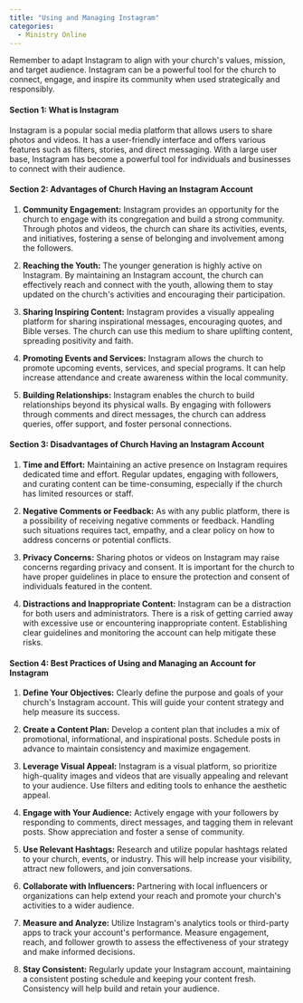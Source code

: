 ```yaml
---
title: "Using and Managing Instagram"
categories:
  - Ministry Online
---
```

Remember to adapt Instagram to align with your church's values, mission, and target audience. Instagram can be a powerful tool for the church to connect, engage, and inspire its community when used strategically and responsibly.

#### Section 1: What is Instagram
Instagram is a popular social media platform that allows users to share photos and videos. It has a user-friendly interface and offers various features such as filters, stories, and direct messaging. With a large user base, Instagram has become a powerful tool for individuals and businesses to connect with their audience.

#### Section 2: Advantages of Church Having an Instagram Account
1. **Community Engagement:** Instagram provides an opportunity for the church to engage with its congregation and build a strong community. Through photos and videos, the church can share its activities, events, and initiatives, fostering a sense of belonging and involvement among the followers.

2. **Reaching the Youth:** The younger generation is highly active on Instagram. By maintaining an Instagram account, the church can effectively reach and connect with the youth, allowing them to stay updated on the church's activities and encouraging their participation.

3. **Sharing Inspiring Content:** Instagram provides a visually appealing platform for sharing inspirational messages, encouraging quotes, and Bible verses. The church can use this medium to share uplifting content, spreading positivity and faith.

4. **Promoting Events and Services:** Instagram allows the church to promote upcoming events, services, and special programs. It can help increase attendance and create awareness within the local community.

5. **Building Relationships:** Instagram enables the church to build relationships beyond its physical walls. By engaging with followers through comments and direct messages, the church can address queries, offer support, and foster personal connections.

#### Section 3: Disadvantages of Church Having an Instagram Account
1. **Time and Effort:** Maintaining an active presence on Instagram requires dedicated time and effort. Regular updates, engaging with followers, and curating content can be time-consuming, especially if the church has limited resources or staff.

2. **Negative Comments or Feedback:** As with any public platform, there is a possibility of receiving negative comments or feedback. Handling such situations requires tact, empathy, and a clear policy on how to address concerns or potential conflicts.

3. **Privacy Concerns:** Sharing photos or videos on Instagram may raise concerns regarding privacy and consent. It is important for the church to have proper guidelines in place to ensure the protection and consent of individuals featured in the content.

4. **Distractions and Inappropriate Content:** Instagram can be a distraction for both users and administrators. There is a risk of getting carried away with excessive use or encountering inappropriate content. Establishing clear guidelines and monitoring the account can help mitigate these risks.

#### Section 4: Best Practices of Using and Managing an Account for Instagram
1. **Define Your Objectives:** Clearly define the purpose and goals of your church's Instagram account. This will guide your content strategy and help measure its success.

2. **Create a Content Plan:** Develop a content plan that includes a mix of promotional, informational, and inspirational posts. Schedule posts in advance to maintain consistency and maximize engagement.

3. **Leverage Visual Appeal:** Instagram is a visual platform, so prioritize high-quality images and videos that are visually appealing and relevant to your audience. Use filters and editing tools to enhance the aesthetic appeal.

4. **Engage with Your Audience:** Actively engage with your followers by responding to comments, direct messages, and tagging them in relevant posts. Show appreciation and foster a sense of community.

5. **Use Relevant Hashtags:** Research and utilize popular hashtags related to your church, events, or industry. This will help increase your visibility, attract new followers, and join conversations.

6. **Collaborate with Influencers:** Partnering with local influencers or organizations can help extend your reach and promote your church's activities to a wider audience.

7. **Measure and Analyze:** Utilize Instagram's analytics tools or third-party apps to track your account's performance. Measure engagement, reach, and follower growth to assess the effectiveness of your strategy and make informed decisions.

8. **Stay Consistent:** Regularly update your Instagram account, maintaining a consistent posting schedule and keeping your content fresh. Consistency will help build and retain your audience.

